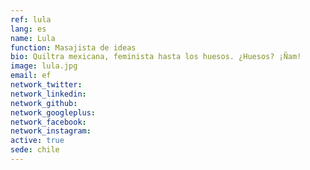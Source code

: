 ```yaml
---
ref: lula
lang: es
name: Lula
function: Masajista de ideas
bio: Quiltra mexicana, feminista hasta los huesos. ¿Huesos? ¡Ñam!
image: lula.jpg
email: ef
network_twitter:
network_linkedin:
network_github:
network_googleplus:
network_facebook:
network_instagram:
active: true
sede: chile
---
```

